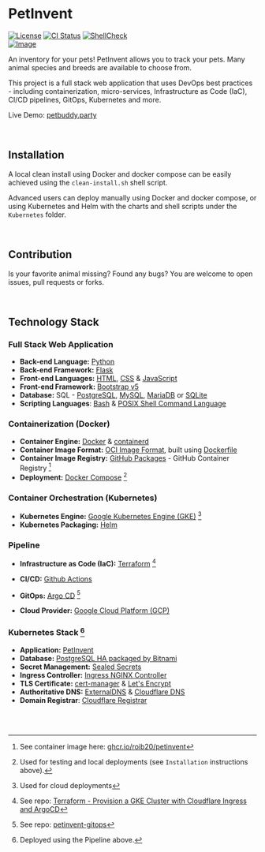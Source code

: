 # PetInvent

[![License](https://img.shields.io/badge/license-MIT-blue)](https://opensource.org/licenses/MIT)
[![CI Status](https://github.com/roib20/petinvent/actions/workflows/ci-pipeline.yml/badge.svg)](https://github.com/roib20/petinvent/actions/workflows/ci-pipeline.yml)
[![ShellCheck](https://github.com/roib20/petinvent/actions/workflows/shellcheck.yml/badge.svg)](https://github.com/roib20/petinvent/actions/workflows/shellcheck.yml)
<br />
[![Image](https://img.shields.io/badge/image-ghcr.io%2Froib20%2Fpetinvent-orange)](https://github.com/roib20/petinvent/pkgs/container/petinvent)

An inventory for your pets! PetInvent allows you to track your pets. Many animal species and breeds are available to choose from.

This project is a full stack web application that uses DevOps best practices - including containerization, micro-services, Infrastructure as Code (IaC), CI/CD pipelines, GitOps, Kubernetes and more.

Live Demo: [petbuddy.party](https://www.petbuddy.party/)

<br />

## Installation

A local clean install using Docker and docker compose can be easily achieved using the `clean-install.sh` shell script.

Advanced users can deploy manually using Docker and docker compose, or using Kubernetes and Helm with the charts and shell scripts under the `Kubernetes` folder.

<br />

## Contribution
Is your favorite animal missing? Found any bugs? You are welcome to open issues, pull requests or forks.

<br />

## Technology Stack

### Full Stack Web Application
- **Back-end Language:**  [Python](https://www.python.org/)  
- **Back-end Framework:** [Flask](https://flask.palletsprojects.com/)  
- **Front-end Languages:** [HTML](https://developer.mozilla.org/en/docs/Web/HTML), [CSS](https://developer.mozilla.org/en/docs/Web/CSS) & [JavaScript](https://developer.mozilla.org/en/docs/Web/JavaScript)  
- **Front-end Framework:** [Bootstrap v5](https://getbootstrap.com/)
- **Database:** SQL - [PostgreSQL](https://www.postgresql.org/), [MySQL](https://www.mysql.com/), [MariaDB](https://mariadb.org/) or [SQLite](https://www.sqlite.org/)  
- **Scripting Languages**: [Bash](https://www.gnu.org/software/bash/) & [POSIX Shell Command Language](https://pubs.opengroup.org/onlinepubs/9699919799/utilities/V3_chap02.html)  

### Containerization (Docker)
- **Container Engine:** [Docker](https://www.docker.com) & [containerd](https://containerd.io/) 
- **Container Image Format:** [OCI Image Format](https://github.com/opencontainers/image-spec), built using [Dockerfile](https://docs.docker.com/engine/reference/builder/)
- **Container Image Registry:** [GitHub Packages](https://ghcr.io) - GitHub Container Registry [^1]  
- **Deployment:** [Docker Compose](https://docs.docker.com/compose/) [^2]  

### Container Orchestration (Kubernetes)
- **Kubernetes Engine:** [Google Kubernetes Engine (GKE)](https://cloud.google.com/kubernetes-engine) [^3]  
- **Kubernetes Packaging:** [Helm](https://helm.sh/)  

### Pipeline
- **Infrastructure as Code (IaC):** [Terraform](https://www.terraform.io/) [^4]
- **CI/CD:** [Github Actions](https://github.com/features/actions)
  
- **GitOps:** [Argo CD](https://argoproj.github.io/cd/) [^5]  
- **Cloud Provider:** [Google Cloud Platform (GCP)](https://cloud.google.com/)  

### Kubernetes Stack [^6]
- **Application:** [PetInvent](https://ghcr.io/roib20/petinvent)  
- **Database:** [PostgreSQL HA packaged by Bitnami](https://bitnami.com/stack/postgresql-ha)  
- **Secret Management:** [Sealed Secrets](https://sealed-secrets.netlify.app/)  
- **Ingress Controller:** [Ingress NGINX Controller](https://kubernetes.github.io/ingress-nginx/)  
- **TLS Certificate:** [cert-manager](https://cert-manager.io/) & [Let's Encrypt](https://letsencrypt.org/)  
- **Authoritative DNS:** [ExternalDNS](https://github.com/kubernetes-sigs/external-dns) & [Cloudflare DNS](https://www.cloudflare.com/dns/)  
- **Domain Registrar**: [Cloudflare Registrar](https://www.cloudflare.com/products/registrar/)  

<br /><br />

[^1]: See container image here: [ghcr.io/roib20/petinvent](https://ghcr.io/roib20/petinvent) 
[^2]: Used for testing and local deployments (see `Installation` instructions above).  
[^3]: Used for cloud deployments  
[^4]: See repo: [Terraform - Provision a GKE Cluster with Cloudflare Ingress and ArgoCD](https://github.com/roib20/terraform-provision-gke-cloudflare)  
[^5]: See repo: [petinvent-gitops](https://github.com/roib20/petinvent-gitops)  
[^6]: Deployed using the Pipeline above.  
